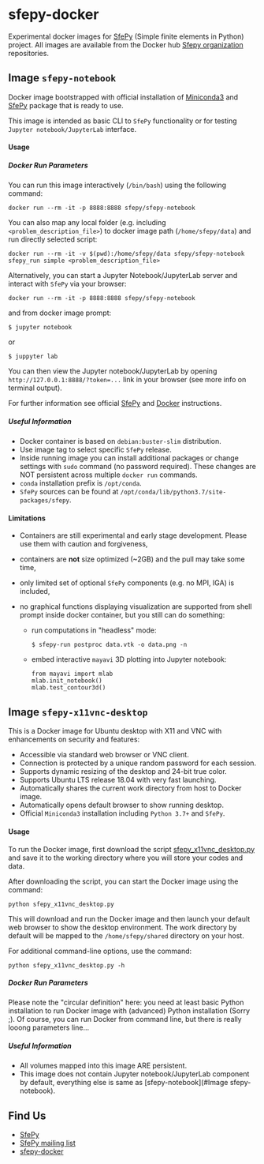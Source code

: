 # sfepy-docker
Experimental docker images for [SfePy](http://sfepy.org) (Simple finite elements in Python) project.
All images are available from the Docker hub 
 [Sfepy organization](https://hub.docker.com/r/sfepy/sfepy-notebook) repositories.

## Image `sfepy-notebook`

Docker image bootstrapped with official installation of 
[Miniconda3](http://conda.pydata.org/miniconda.html) and [SfePy](https://anaconda.org/conda-forge/sfepy)
package that is ready to use.

This image is intended as basic CLI to `SfePy` functionality or for testing `Jupyter notebook/JupyterLab`
interface.

#### Usage
##### Docker Run Parameters

You can run this image interactively (`/bin/bash`) using the following command:

    docker run --rm -it -p 8888:8888 sfepy/sfepy-notebook

You can also map any local folder (e.g. including `<problem_description_file>`) to docker image path
(`/home/sfepy/data`) and run directly selected script:

    docker run --rm -it -v $(pwd):/home/sfepy/data sfepy/sfepy-notebook sfepy_run simple <problem_description_file>

Alternatively, you can start a Jupyter Notebook/JupyterLab server and interact with `SfePy` via your browser:

    docker run --rm -it -p 8888:8888 sfepy/sfepy-notebook

and from docker image prompt:

    $ jupyter notebook
or

    $ juppyter lab
    
You can then view the Jupyter notebook/JupyterLab by opening `http://127.0.0.1:8888/?token=...`
link in your browser (see more info on terminal output).

For further information see official [SfePy](http://sfepy.org/doc-devel/index.html#documentation) and
[Docker](https://docs.docker.com/) instructions.

##### Useful Information

* Docker container is based on `debian:buster-slim` distribution.
* Use image tag to select specific `SfePy` release.
* Inside running image you can install additional packages or change settings with `sudo`
  command (no password required). These changes are NOT persistent across multiple
  `docker run` commands. 
* `conda` installation prefix is  `/opt/conda`.
* `SfePy` sources can be found at `/opt/conda/lib/python3.7/site-packages/sfepy`.

#### Limitations

* Containers are still experimental and early stage development. Please use them with caution and forgiveness,
* containers are **not** size optimized (~2GB) and the pull may take some time,
* only limited set of optional `SfePy` components (e.g. no MPI, IGA) is included,
* no graphical functions displaying visualization are supported from shell prompt inside docker container,
  but you still can do something:
  
  * run computations in "headless" mode:

        $ sfepy-run postproc data.vtk -o data.png -n
  
  * embed interactive `mayavi` 3D plotting into Jupyter notebook:
  
        from mayavi import mlab
        mlab.init_notebook()
        mlab.test_contour3d()

## Image `sfepy-x11vnc-desktop`

This is a Docker image for Ubuntu desktop with X11 and VNC with enhancements
on security and features:

* Accessible via standard web browser or VNC client.
* Connection is protected by a unique random password for each session.
* Supports dynamic resizing of the desktop and 24-bit true color.
* Supports Ubuntu LTS release 18.04 with very fast launching.
* Automatically shares the current work directory from host to Docker image.
* Automatically opens default browser to show running desktop.
* Official `Miniconda3` installation including `Python 3.7+` and `SfePy`.

#### Usage

To run the Docker image, first download the script 
[sfepy_x11vnc_desktop.py](https://raw.githubusercontent.com/sfepy/sfepy-docker/master/sfepy_x11vnc_desktop.py)
and save it to the working directory where you will store your codes and data.

After downloading the script, you can start the Docker image using the command:

```
python sfepy_x11vnc_desktop.py
```

This will download and run the Docker image and then launch your default web browser
to show the desktop environment. The work directory by default will be mapped to the 
`/home/sfepy/shared` directory on your host.

For additional command-line options, use the command:
```
python sfepy_x11vnc_desktop.py -h
```

##### Docker Run Parameters

Please note the "circular definition" here: you need at least basic Python installation
to run Docker image with (advanced) Python installation (Sorry ;). Of course, you can run
Docker from command line, but there is really looong parameters line...


##### Useful Information

* All volumes mapped into this image ARE persistent.
* This image does not contain Jupyter notebook/JupyterLab component by default,
  everything else is same as [sfepy-notebook](#Image sfepy-notebook).

## Find Us

* [SfePy](http://sfepy.org)
* [SfePy mailing list](https://mail.python.org/mm3/mailman3/lists/sfepy.python.org)
* [sfepy-docker](https://github.com/sfepy/sfepy-docker)
